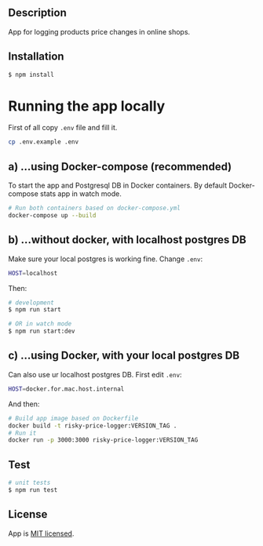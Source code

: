 ## Description

App for logging products price changes in online shops.

## Installation

```bash
$ npm install
```

# Running the app locally
First of all copy `.env` file and fill it. 
```bash
cp .env.example .env
```

## a) ...using Docker-compose (recommended)
To start the app and Postgresql DB in Docker containers. By default Docker-compose stats app in watch mode.

```bash
# Run both containers based on docker-compose.yml
docker-compose up --build
```

## b) ...without docker, with localhost postgres DB
Make sure your local postgres is working fine.
Change `.env`:
```bash
HOST=localhost
```
 Then:
```bash
# development
$ npm run start

# OR in watch mode
$ npm run start:dev
```

## c) ...using Docker, with your local postgres DB
Can also use ur localhost postgres DB. First edit `.env`:
```bash
HOST=docker.for.mac.host.internal
```
And then:
```bash
# Build app image based on Dockerfile
docker build -t risky-price-logger:VERSION_TAG .
# Run it 
docker run -p 3000:3000 risky-price-logger:VERSION_TAG
```

## Test

```bash
# unit tests
$ npm run test
```



## License

App is [MIT licensed](LICENSE).
